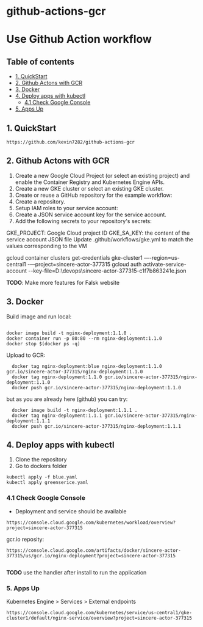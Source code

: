# github-actions-gcr

# Use Github Action workflow

## Table of contents

- [1. QuickStart](#1-quickstart)
- [2. Github Actons with GCR](#2-githubactons)
- [3. Docker](#3-docker)
- [4. Deploy apps with kubectl](#4-kubectl)
  - [4.1 Check Google Console](#41-gconsole)
- [5. Apps Up](#5-appsup)

## 1. QuickStart

```
https://github.com/kevin7282/github-actions-gcr

```

## 2. Github Actons with GCR

1. Create a new Google Cloud Project (or select an existing project) and enable the Container Registry and Kubernetes Engine APIs.
2. Create a new GKE cluster or select an existing GKE cluster.
3. Create or reuse a GitHub repository for the example workflow:
4. Create a repository.
5. Setup IAM roles to your service account:
6. Create a JSON service account key for the service account.
7. Add the following secrets to your repository's secrets:

GKE_PROJECT: Google Cloud project ID
GKE_SA_KEY: the content of the service account JSON file
Update .github/workflows/gke.yml to match the values corresponding to the VM

gcloud container clusters get-credentials gke-cluster1 —-region=us-central1 -—project=sincere-actor-377315
gcloud auth activate-service-account --key-file=D:\devops\sincere-actor-377315-c1f7b863241e.json

**TODO**: Make more features for Falsk website

## 3. Docker

Build image and run local:
```

docker image build -t nginx-deployment:1.1.0 .
docker container run -p 80:80 --rm nginx-deployment:1.1.0
docker stop $(docker ps -q)

```
Upload to GCR:
```
  docker tag nginx-deployment:blue nginx-deployment:1.1.0 gcr.io/sincere-actor-377315/nginx-deployment:1.1.0
  docker tag nginx-deployment:1.1.0 gcr.io/sincere-actor-377315/nginx-deployment:1.1.0
  docker push gcr.io/sincere-actor-377315/nginx-deployment:1.1.0

```
but as you are already here (github) you can try:

```
  docker image build -t nginx-deployment:1.1.1 .
  docker tag nginx-deployment:1.1.1 gcr.io/sincere-actor-377315/nginx-deployment:1.1.1
  docker push gcr.io/sincere-actor-377315/nginx-deployment:1.1.1
```

## 4. Deploy apps with kubectl

1. Clone the repository
2. Go to dockers folder

```
kubectl apply -f blue.yaml
kubectl apply greenserice.yaml
```

### 4.1 Check Google Console

- Deployment and service should be available
```
https://console.cloud.google.com/kubernetes/workload/overview?project=sincere-actor-377315
```

gcr.io reposity:

```
https://console.cloud.google.com/artifacts/docker/sincere-actor-377315/us/gcr.io/nginx-deployment?project=sincere-actor-377315


```

**TODO** use the handler after install to run the application

### 5. Apps Up 
Kubernetes Engine > Services > External endpoints

```
https://console.cloud.google.com/kubernetes/service/us-central1/gke-cluster1/default/nginx-service/overview?project=sincere-actor-377315
```
